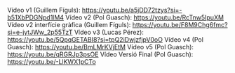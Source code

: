 Vídeo v1 (Guillem Fíguls): https://youtu.be/a5jDD72tzys?si=-b51XbPDGNpd1lM4
Vídeo v2 (Pol Guasch): https://youtu.be/RcTnw5IpuXM
Vídeo v2 interfície gràfica (Guillem Fíguls): https://youtu.be/F8M9Chg6fmc?si=e-jytJWw_2p55TzT
Vídeo v3 (Lucas Pérez): https://youtu.be/5QpqGETABI8?si=tpQ2iDwjzfjpV0oO
Vídeo v4 (Pol Guasch): https://youtu.be/BmLMrKVjEtM
Vídeo v5 (Pol Guasch): https://youtu.be/qRGRJp3psOE
Vídeo Versió Final (Pol Guasch): https://youtu.be/-LlKWX1pCTo
